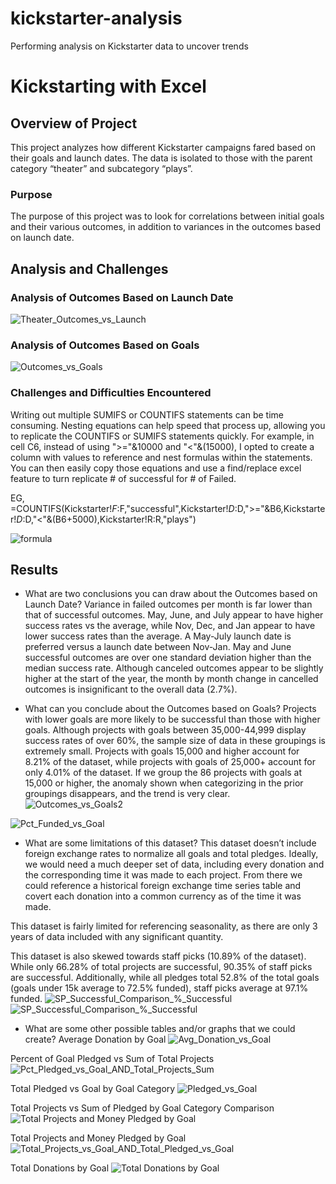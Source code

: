 # kickstarter-analysis
Performing analysis on Kickstarter data to uncover trends
# Kickstarting with Excel

## Overview of Project
This project analyzes how different Kickstarter campaigns fared based on their goals and launch dates.  The data is isolated to those with the parent category “theater” and subcategory “plays”.

### Purpose
The purpose of this project was to look for correlations between initial goals and their various outcomes, in addition to variances in the outcomes based on launch date.

## Analysis and Challenges

### Analysis of Outcomes Based on Launch Date
![Theater_Outcomes_vs_Launch](https://user-images.githubusercontent.com/88443672/130395738-41fba801-9780-4232-8d03-d59f5f406d16.png)


### Analysis of Outcomes Based on Goals
![Outcomes_vs_Goals](https://user-images.githubusercontent.com/88443672/130395701-43ab5471-5adf-44c5-8acd-059710f448bf.png)

### Challenges and Difficulties Encountered
Writing out multiple SUMIFS or COUNTIFS statements can be time consuming.  Nesting equations can help speed that process up, allowing you to replicate the COUNTIFS or SUMIFS statements quickly.  For example, in cell C6, instead of using ">="&10000 and "<"&(15000), I opted to create a column with values to reference and nest formulas within the statements.  You can then easily copy those equations and use a find/replace excel feature to turn replicate # of successful for # of Failed.  

EG, =COUNTIFS(Kickstarter!$F:$F,"successful",Kickstarter!$D:$D,">="&B6,Kickstarter!$D:$D,"<"&(B6+5000),Kickstarter!R:R,"plays")

![formula](https://user-images.githubusercontent.com/88443672/130397649-2c31ff5a-4e94-4909-a3e4-825ecedd188a.png)


## Results

- What are two conclusions you can draw about the Outcomes based on Launch Date?
Variance in failed outcomes per month is far lower than that of successful outcomes.  May, June, and July appear to have higher success rates vs the average, while Nov, Dec, and Jan appear to have lower success rates than the average.  A May-July launch date is preferred versus a launch date between Nov-Jan.  May and June successful outcomes are over one standard deviation higher than the median success rate.  Although canceled outcomes appear to be slightly higher at the start of the year, the month by month change in cancelled outcomes is insignificant to the overall data (2.7%).

- What can you conclude about the Outcomes based on Goals?
Projects with lower goals are more likely to be successful than those with higher goals.  Although projects with goals between 35,000-44,999 display success rates of over 60%, the sample size of data in these groupings is extremely small.  Projects with goals 15,000 and higher account for 8.21% of the dataset, while projects with goals of 25,000+ account for only 4.01% of the dataset.  If we group the 86 projects with goals at 15,000 or higher, the anomaly shown when categorizing in the prior groupings disappears, and the trend is very clear.    
![Outcomes_vs_Goals2](https://user-images.githubusercontent.com/88443672/130396497-5dbc64bf-85e9-4a8e-8b79-58e6b607ca69.png)

![Pct_Funded_vs_Goal](https://user-images.githubusercontent.com/88443672/130444148-c5a099bb-9167-4a18-b63a-d07d37956e5c.png)

- What are some limitations of this dataset?
This dataset doesn’t include foreign exchange rates to normalize all goals and total pledges.  Ideally, we would need a much deeper set of data, including every donation and the corresponding time it was made to each project.  From there we could reference a historical foreign exchange time series table and covert each donation into a common currency as of the time it was made.

This dataset is fairly limited for referencing seasonality, as there are only 3 years of data included with any significant quantity.

This dataset is also skewed towards staff picks (10.89% of the dataset).  While only 66.28% of total projects are successful, 90.35% of staff picks are successful.  Additionally, while all pledges total 52.8% of the total goals (goals under 15k average to 72.5% funded), staff picks average at 97.1% funded.
![SP_Successful_Comparison_%_Successful](https://user-images.githubusercontent.com/88443672/130448517-9235ab09-7852-41d6-8a10-183d6f8a09fc.png)
![SP_Successful_Comparison_%_Successful](https://user-images.githubusercontent.com/88443672/130395810-1a04babd-c5ab-454c-988a-25ec0c760bd4.png)



- What are some other possible tables and/or graphs that we could create?
Average Donation by Goal
![Avg_Donation_vs_Goal](https://user-images.githubusercontent.com/88443672/130395893-cc331316-a791-4c68-9a28-27661d62f485.png)

Percent of Goal Pledged vs Sum of Total Projects
![Pct_Pledged_vs_Goal_AND_Total_Projects_Sum](https://user-images.githubusercontent.com/88443672/130443968-c5858174-4d0d-447d-aaeb-e2b3b5562f9a.png)

Total Pledged vs Goal by Goal Category
![Pledged_vs_Goal](https://user-images.githubusercontent.com/88443672/130396180-3378b25b-d3f7-465a-b39b-1c127e3f1162.png)

Total Projects vs Sum of Pledged by Goal Category Comparison
![Total Projects and Money Pledged by Goal](https://user-images.githubusercontent.com/88443672/130395988-f02e851d-55f8-416b-b88a-4c6c7cc64592.png)

Total Projects and Money Pledged by Goal
![Total_Projects_vs_Goal_AND_Total_Pledged_vs_Goal](https://user-images.githubusercontent.com/88443672/130395861-18d1d98c-368b-4ecf-aef7-81dd367c2709.png)

Total Donations by Goal
![Total Donations by Goal](https://user-images.githubusercontent.com/88443672/130396669-361aef2e-1bfd-40ce-9bbc-db21b30f628b.png)
